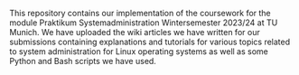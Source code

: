 This repository contains our implementation of the coursework for the module Praktikum Systemadministration Wintersemester 2023/24 at TU Munich.
We have uploaded the wiki articles we have written for our submissions containing explanations and tutorials for various topics related to system administration for Linux operating systems
as well as some Python and Bash scripts we have used.
